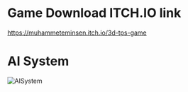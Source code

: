 # Game Download ITCH.IO link
https://muhammeteminsen.itch.io/3d-tps-game


# AI System
![AISystem](https://github.com/muhammeteminsen/3DTPS/assets/116170392/ab569665-c1d5-4ee4-b25f-975cf70e9d68)
